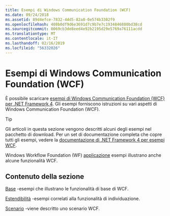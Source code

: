 ```yaml
---
title: Esempi di Windows Communication Foundation (WCF)
ms.date: 09/24/2018
ms.assetid: 89d4efce-7832-4dd5-82a8-0e574b3302f9
ms.openlocfilehash: 408b0df9d6e3691d7c9b7e7c1934846880bd38cd
ms.sourcegitcommit: 0069cb3de8eed4e92b2195d29e5769a76111acdd
ms.translationtype: MT
ms.contentlocale: it-IT
ms.lasthandoff: 02/16/2019
ms.locfileid: "56332026"
---
```

# <a name="windows-communication-foundation-wcf-samples"></a>Esempi di Windows Communication Foundation (WCF)

È possibile scaricare [esempi di Windows Communication Foundation (WCF) per .NET Framework 4](https://go.microsoft.com/fwlink/?LinkId=150780). Gli esempi forniscono istruzioni su vari aspetti di Windows Communication Foundation (WCF).
  
> [!TIP]
> Gli articoli in questa sezione vengono descritti alcuni degli esempi nel pacchetto di download. Per un set di documentazione completa che copre tutti gli esempi, vedere la [documentazione di .NET Framework 4 per esempi WCF](https://docs.microsoft.com/previous-versions/dotnet/netframework-4.0/dd483346(v%3dvs.100)).

Windows Workflow Foundation (WF) [applicazione](../../windows-workflow-foundation/samples/application.md) esempi illustrano anche alcune funzionalità WCF.
  
## <a name="in-this-section"></a>Contenuto della sezione  

[Base](basic.md) -esempi che illustrano le funzionalità di base di WCF.  

[Estendibilità](extensibility.md) -esempi correlati alla funzionalità di individuazione.  

[Scenario](scenario.md) -viene descritto uno scenario WCF.
